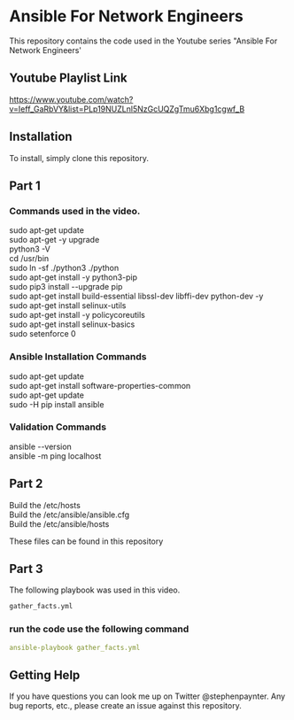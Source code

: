 # Ansible For Network Engineers

This repository contains the code used in the Youtube series "Ansible For Network Engineers'

## Youtube Playlist Link

https://www.youtube.com/watch?v=Ieff_GaRbVY&list=PLp19NUZLnl5NzGcUQZgTmu6Xbg1cgwf_B

## Installation

To install, simply clone this repository. 

## Part 1

### Commands used in the video.

sudo apt-get update  
sudo apt-get -y upgrade  
python3 -V  
cd /usr/bin  
sudo ln -sf ./python3 ./python  
sudo apt-get install -y python3-pip  
sudo pip3 install --upgrade pip  
sudo apt-get install build-essential libssl-dev libffi-dev python-dev -y  
sudo apt-get install selinux-utils  
sudo apt-get install -y policycoreutils  
sudo apt-get install selinux-basics  
sudo setenforce 0  


### Ansible Installation Commands  
  
sudo apt-get update  
sudo apt-get install software-properties-common  
sudo apt-get update  
sudo -H pip install ansible  

### Validation Commands  

ansible --version  
ansible -m ping localhost  

## Part 2

Build the /etc/hosts  
Build the /etc/ansible/ansible.cfg  
Build the /etc/ansible/hosts  

These files can be found in this repository  

## Part 3

The following playbook was used in this video.

```bash
gather_facts.yml
```

###  run the code use the following command

```yaml
ansible-playbook gather_facts.yml
```
## Getting Help

If you have questions you can look me up on Twitter @stephenpaynter.
Any bug reports, etc., please create an issue against this repository.
